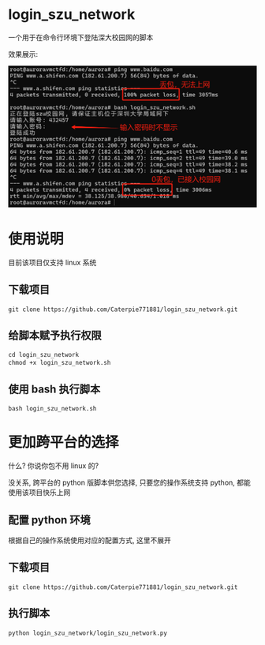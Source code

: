 # login_szu_network

一个用于在命令行环境下登陆深大校园网的脚本

效果展示:

![example](./example.png)

# 使用说明

目前该项目仅支持 linux 系统

## 下载项目

```
git clone https://github.com/Caterpie771881/login_szu_network.git
```

## 给脚本赋予执行权限

```
cd login_szu_network
chmod +x login_szu_network.sh
```

## 使用 bash 执行脚本
```
bash login_szu_network.sh
```

# 更加跨平台的选择

什么? 你说你包不用 linux 的?

没关系, 跨平台的 python 版脚本供您选择, 只要您的操作系统支持 python, 都能使用该项目快乐上网

## 配置 python 环境

根据自己的操作系统使用对应的配置方式, 这里不展开

## 下载项目

```
git clone https://github.com/Caterpie771881/login_szu_network.git
```

## 执行脚本
```
python login_szu_network/login_szu_network.py
```
